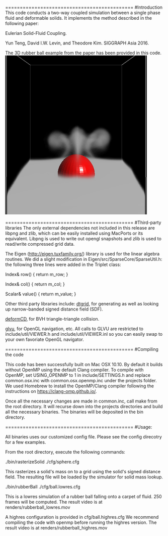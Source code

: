 ============================================
#Introduction
This code conducts a two-way coupled simulation between a single phase fluid and deformable solids. It implements the method described in the following paper:

Eulerian Solid-Fluid Coupling.

Yun Teng, David I.W. Levin, and Theodore Kim. SIGGRAPH Asia 2016.

The 3D rubber ball example from the paper has been provided in this code.
![alt tag](renders/highres.png)


============================================
#Third-party libraries
The only external dependencies not included in this release are libpng and zlib, which can be easily installed using MacPorts or its equivalent. Libpng is used to write out opengl snapshots and zlib is used to read/write compressed grid data.

The Eigen (http://eigen.tuxfamily.org/) library is used for the linear algebra routines. We did a slight modification in Eigen/src/SparseCore/SparseUtil.h: the following three lines were added in the Triplet class:

Index& row() { return m_row; }

Index& col() { return m_col; }

Scalar& value() { return m_value; }

Other third party libraries include:
  [dtgrid](https://code.google.com/p/dt-grid/), for generating as well as looking up narrow-banded signed distance field (SDF).

  [deformCD](http://gamma.cs.unc.edu/DEFORMCD/), for BVH triangle-triangle collision.

  [glvu](http://www.cs.unc.edu/~walk/software/glvu/), for OpenGL navigation, etc. All calls to GLVU are restricted to include/util/VIEWER.h and include/util/VIEWER.inl so you can easily swap to your own favoriate OpenGL navigator.

============================================
#Compiling the code

This code has been successfully built on Mac OSX 10.10. By default it builds without OpenMP using the default Clang compiler. To compile with OpenMP, set USING\_OPENMP to 1 in include/SETTINGS.h and replace common.osx.inc with common.osx.openmp.inc under the projects folder. We used Homebrew to install the OpenMP/Clang compiler following the instructions on https://clang-omp.github.io/.

Once all the necessary changes are made in common.inc, call make from the root directory. It will recurse down into the projects directories and build all the necessary binaries. The binaries will be deposited in the bin directory.

============================================
#Usage:

All binaries uses our customized config file. Please see the config direcotry for a few examples. 

From the root directory, execute the following commands:

./bin/rasterizeSolid ./cfg/sphere.cfg

This rasterizes a solid's mass on to a grid using the solid's signed distance field. The resulting file will be loaded by the simulator for solid mass lookup.

./bin/rubberBall ./cfg/ball.lowres.cfg

This is a lowres simulation of a rubber ball falling onto a carpet of fluid. 250 frames will be computed. The result video is at renders/rubberball_lowres.mov

A highres configuration is provided in cfg/ball.highres.cfg We recommend compiling the code with openmp before running the highres version. The result video is at renders/rubberball_highres.mov